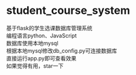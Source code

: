 # student_course_system<br>
基于flask的学生选课数据库管理系统<br>
编程语言python、JavaScript<br>
数据库使用本地mysql<br>
根据本地mysql修改db_config.py可连接数据库<br>
直接运行app.py即可查看效果<br>
如果觉得有用，star一下

